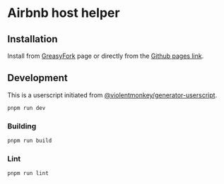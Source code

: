 # Airbnb host helper

## Installation

Install from [GreasyFork](https://greasyfork.org/en/scripts/454980-helper-for-alloggiatiweb) page or directly from the [Github pages link](https://marcuson.github.io/AirbnbHost-helpers/index.user.js).

## Development

This is a userscript initiated from [@violentmonkey/generator-userscript](https://github.com/violentmonkey/generator-userscript).

``` sh
pnpm run dev
```

### Building

```sh
pnpm run build
```

### Lint

``` sh
pnpm run lint
```
